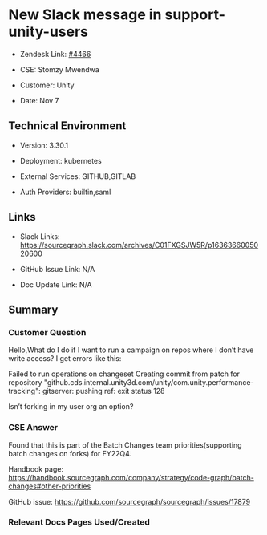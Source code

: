 

# New Slack message in support-unity-users <!-- Ticket Title  Hint: include keywords to make it searchable -->



- Zendesk Link: [#4466](https://sourcegraph.zendesk.com/agent/tickets/4466)

- CSE: Stomzy Mwendwa

- Customer: Unity <!-- Redact if this contains personally identifying information -->

- Date: Nov 7


<!-- Data populated from integration, speak to Ben Gordon or Michael Bali if not working -->

<!-- During Internal team trial, fill missing data manually (we are waiting for all data to sync) -->



## Technical Environment

- Version: 3.30.1​

- Deployment: kubernetes

- External Services: GITHUB,GITLAB

- Auth Providers: builtin,saml





## Links
<!-- Data for CSE manual entry -->
- Slack Links: https://sourcegraph.slack.com/archives/C01FXGSJW5R/p1636366005020600

- GitHub Issue Link: N/A

- Doc Update Link: N/A



## Summary

### Customer Question

Hello,What do I do if I want to run a campaign on repos where I don’t have write access? I get errors like this:

Failed to run operations on changeset
Creating commit from patch for repository "github.cds.internal.unity3d.com/unity/com.unity.performance-tracking": gitserver: pushing ref: exit status 128

Isn’t forking in my user org an option?


### CSE Answer

Found that this is part of the Batch Changes team priorities(supporting batch changes on forks) for FY22Q4. 
 
Handbook page: https://handbook.sourcegraph.com/company/strategy/code-graph/batch-changes#other-priorities
 
GitHub issue: https://github.com/sourcegraph/sourcegraph/issues/17879

### Relevant Docs Pages Used/Created


<!-- Once complete, upload a copy to https://github.com/sourcegraph/support-tools-internal/tree/main/resolved-tickets as a .md file -->
<!-- Name the file 4466.md -->
